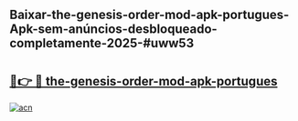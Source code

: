 ## Baixar-the-genesis-order-mod-apk-portugues-Apk-sem-anúncios-desbloqueado-completamente-2025-#uww53

# <h2><a href="https://ainizakaria.my?title=the-genesis-order-mod-apk-portugues&ref=20M">🔗👉 🔴 the-genesis-order-mod-apk-portugues</a></h2>

[![acn](https://github.com/user-attachments/assets/0f9c940e-d8b0-45ae-aac7-cd30a18b3e1c)](https://ainizakaria.my?title=the-genesis-order-mod-apk-portugues&ref=20M)

